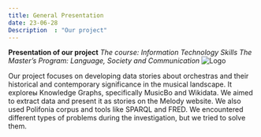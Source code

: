 ```yaml
---
title: General Presentation
date: 23-06-28
Description  : "Our project"
---
```


**Presentation of our project**
*The course: Information Technology Skills*
*The Master’s Program: Language, Society and Communication*
![Logo](https://getlogo.net/wp-content/uploads/2020/08/alma-mater-studiorum-universita-di-bologna-logo-vector.png)

Our project focuses on developing data stories about orchestras and their historical and contemporary significance in the musical landscape. It exploreы Knowledge Graphs, specifically MusicBo and Wikidata. We aimed to extract data and present it as stories on the Melody website. We also used Polifonia corpus and tools like SPARQL and FRED. We encountered different types of problems during the investigation, but we tried to solve them.

